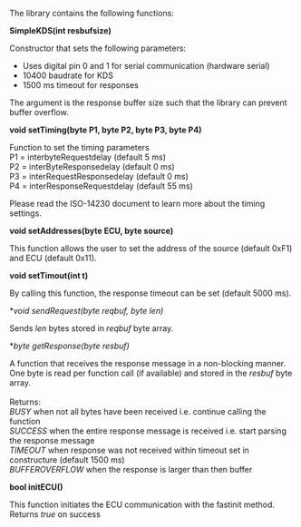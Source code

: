 The library contains the following functions:

**SimpleKDS(int resbufsize)**

Constructor that sets the following parameters:<br />
- Uses digital pin 0 and 1 for serial communication (hardware serial)<br />
- 10400 baudrate for KDS<br />
- 1500 ms timeout for responses<br />
 
The argument is the response buffer size such that the library can prevent buffer overflow.

**void setTiming(byte P1, byte P2, byte P3, byte P4)**

Function to set the timing parameters<br />
P1 = interbyteRequestdelay (default 5 ms)<br />
P2 = interByteResponsedelay (default 0 ms)<br />
P3 = interRequestResponsedelay (default 0 ms)<br />
P4 = interResponseRequestdelay (default 55 ms)<br />

Please read the ISO-14230 document to learn more about the timing settings. <br/>

**void setAddresses(byte ECU, byte source)**

This function allows the user to set the address of the source (default 0xF1) and ECU (default 0x11). <br>

**void setTimout(int t)**

By calling this function, the response timeout can be set (default 5000 ms).<br>

**void sendRequest(byte *reqbuf, byte len)**

Sends *len* bytes stored in *reqbuf* byte array.

**byte getResponse(byte *resbuf)**

A function that receives the response message in a non-blocking manner. One byte is read per function call (if available) and stored in the *resbuf* byte array.<br><br>
Returns:<br>
*BUSY* when not all bytes have been received i.e. continue calling the function<br>
*SUCCESS* when the entire response message is received i.e. start parsing the response message<br>
*TIMEOUT* when response was not received within timeout set in constructure (default 1500 ms)<br>
*BUFFEROVERFLOW* when the response is larger than then buffer<br>

**bool initECU()**

This function initiates the ECU communication with the fastinit method. Returns *true* on success<br />
	
